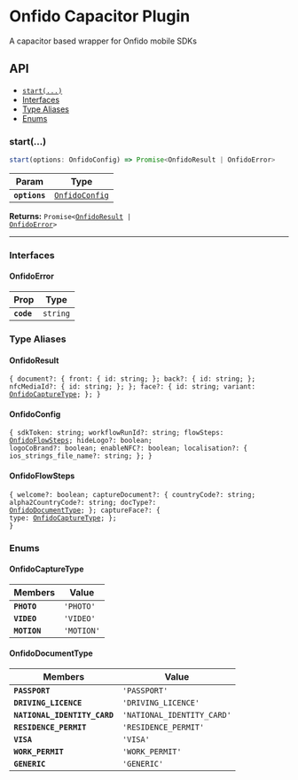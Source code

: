 # Onfido Capacitor Plugin

A capacitor based wrapper for Onfido mobile SDKs

## API

<docgen-index>

- [`start(...)`](#start)
- [Interfaces](#interfaces)
- [Type Aliases](#type-aliases)
- [Enums](#enums)

</docgen-index>

<docgen-api>
<!--Update the source file JSDoc comments and rerun docgen to update the docs below-->

### start(...)

```typescript
start(options: OnfidoConfig) => Promise<OnfidoResult | OnfidoError>
```

| Param         | Type                                                  |
| ------------- | ----------------------------------------------------- |
| **`options`** | <code><a href="#onfidoconfig">OnfidoConfig</a></code> |

**Returns:** <code>Promise&lt;<a href="#onfidoresult">OnfidoResult</a> | <a href="#onfidoerror">OnfidoError</a>&gt;</code>

---

### Interfaces

#### OnfidoError

| Prop       | Type                |
| ---------- | ------------------- |
| **`code`** | <code>string</code> |

### Type Aliases

#### OnfidoResult

<code>{ document?: { front: { id: string; }; back?: { id: string; }; nfcMediaId?: { id: string; }; }; face?: { id: string; variant: <a href="#onfidocapturetype">OnfidoCaptureType</a>; }; }</code>

#### OnfidoConfig

<code>{ sdkToken: string; workflowRunId?: string; flowSteps: <a href="#onfidoflowsteps">OnfidoFlowSteps</a>; hideLogo?: boolean; logoCoBrand?: boolean; enableNFC?: boolean; localisation?: { ios_strings_file_name?: string; }; }</code>

#### OnfidoFlowSteps

<code>{ welcome?: boolean; captureDocument?: { countryCode?: string; alpha2CountryCode?: string; docType?: <a href="#onfidodocumenttype">OnfidoDocumentType</a>; }; captureFace?: { type: <a href="#onfidocapturetype">OnfidoCaptureType</a>; }; }</code>

### Enums

#### OnfidoCaptureType

| Members      | Value                 |
| ------------ | --------------------- |
| **`PHOTO`**  | <code>'PHOTO'</code>  |
| **`VIDEO`**  | <code>'VIDEO'</code>  |
| **`MOTION`** | <code>'MOTION'</code> |

#### OnfidoDocumentType

| Members                      | Value                                 |
| ---------------------------- | ------------------------------------- |
| **`PASSPORT`**               | <code>'PASSPORT'</code>               |
| **`DRIVING_LICENCE`**        | <code>'DRIVING_LICENCE'</code>        |
| **`NATIONAL_IDENTITY_CARD`** | <code>'NATIONAL_IDENTITY_CARD'</code> |
| **`RESIDENCE_PERMIT`**       | <code>'RESIDENCE_PERMIT'</code>       |
| **`VISA`**                   | <code>'VISA'</code>                   |
| **`WORK_PERMIT`**            | <code>'WORK_PERMIT'</code>            |
| **`GENERIC`**                | <code>'GENERIC'</code>                |

</docgen-api>

